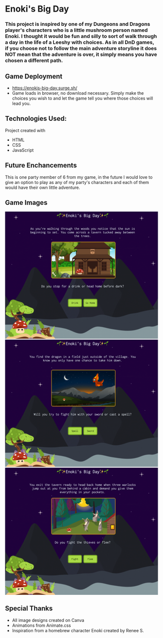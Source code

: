 # Enoki's Big Day

### This project is inspired by one of my Dungeons and Dragons player's characters who is a little mushroom person named Enoki. I thought it would be fun and silly to sort of walk through a day in the life of a Leeshy with choices. As in all DnD games, if you choose not to follow the main adventure storyline it does NOT mean that the adventure is over, it simply means you have chosen a different path.

## Game Deployment
* https://enokis-big-day.surge.sh/
* Game loads in browser, no download necessary. Simply make the choices you wish to and let the game tell you where those choices will lead you.

## Technologies Used:
Project created with
* HTML
* CSS
* JavaScript

## Future Enchancements 
This is one party member of 6 from my game, in the future I would love to give an option to play as any of my party's characters and each of them would have their own little adventure.

## Game Images
![Start Screen](https://github.com/alldayoday/enokis-big-day/raw/main/assets/ss1.png)
![Warlocks Outside](https://github.com/alldayoday/enokis-big-day/raw/main/assets/SS2.png)
![Fight the Dragon](https://github.com/alldayoday/enokis-big-day/raw/main/assets/SS3.png)


## Special Thanks
* All image designs created on Canva
* Animations from Animate.css
* Inspiration from a homebrew character Enoki created by Renee S.